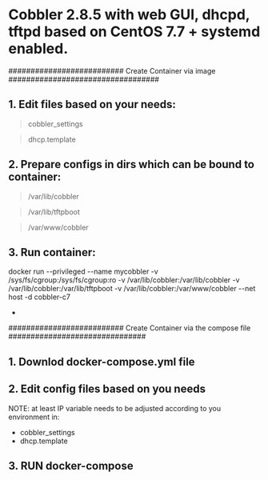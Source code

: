 # Cobbler 2.8.5 with web GUI, dhcpd, tftpd based on CentOS 7.7 + systemd enabled.



########################## Create Container via image ##################################
## 1. Edit files based on your needs:

> cobbler_settings

> dhcp.template

## 2. Prepare configs in dirs which can be bound to container:

> /var/lib/cobbler

> /var/lib/tftpboot

> /var/www/cobbler


## 3. Run container:

docker run --privileged --name mycobbler -v /sys/fs/cgroup:/sys/fs/cgroup:ro -v /var/lib/cobbler:/var/lib/cobbler -v /var/lib/cobbler:/var/lib/tftpboot -v /var/lib/cobbler:/var/www/cobbler --net host -d cobbler-c7



-

########################## Create Container via the compose file ###############################

## 1. Downlod docker-compose.yml file

## 2. Edit config files based on you needs 
NOTE: at least IP variable needs to be adjusted according to you environment in:
- cobbler_settings
- dhcp.template

## 3. RUN docker-compose

